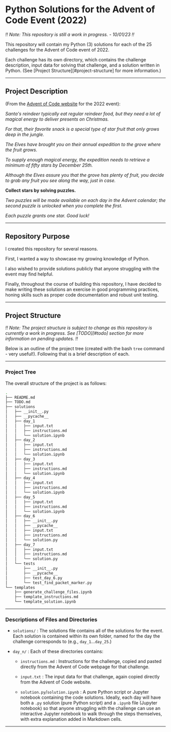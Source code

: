 # Python Solutions for the Advent of Code Event (2022)

*!! Note: This repository is still a work in progress. - 10/01/23 !!*

This repository will contain my Python (3) solutions for each of the 25 challenges for the Advent of Code event of 2022.

Each challenge has its own directory, which contains the challenge description, input data for solving that challenge, and a solution written in Python.
(See [Project Structure][#project-structure] for more information.)

---

## Project Description 

(From the [Advent of Code website](https://adventofcode.com/day/1/) for the 2022 event):

*Santa's reindeer typically eat regular reindeer food, but they need a lot of magical energy to deliver presents on Christmas.*

*For that, their favorite snack is a special type of star fruit that only grows deep in the jungle.*

*The Elves have brought you on their annual expedition to the grove where the fruit grows.*

*To supply enough magical energy, the expedition needs to retrieve a minimum of fifty stars by December 25th.*

*Although the Elves assure you that the grove has plenty of fruit, you decide to grab any fruit you see along the way, just in case.*

**Collect stars by solving puzzles.**

*Two puzzles will be made available on each day in the Advent calendar; the second puzzle is unlocked when you complete the first.*

*Each puzzle grants one star. Good luck!*

---

## Repository Purpose

I created this repository for several reasons.

First, I wanted a way to showcase my growing knowledge of Python. 

I also wished to provide solutions publicly that anyone struggling with the event may find helpful. 

Finally, throughout the course of building this repository, I have decided to make writing these solutions an exercise in good programming practices, honing skills such as proper code documentation and robust unit testing.

---

## Project Structure

*!! Note: The project structure is subject to change as this repository is currently a work in progress. See [TODO][#todo] section for more information on pending updates. !!*

Below is an outline of the project tree (created with the bash `tree` command - very useful!). Following that is a brief description of each.

---

### Project Tree

The overall structure of the project is as follows:

```sh
.
├── README.md
├── TODO.md
├── solutions
│   ├── __init__.py
│   ├── __pycache__
│   ├── day_1
│   │   ├── input.txt
│   │   ├── instructions.md
│   │   └── solution.ipynb
│   ├── day_2
│   │   ├── input.txt
│   │   ├── instructions.md
│   │   └── solution.ipynb
│   ├── day_3
│   │   ├── input.txt
│   │   ├── instructions.md
│   │   └── solution.ipynb
│   ├── day_4
│   │   ├── input.txt
│   │   ├── instructions.md
│   │   └── solution.ipynb
│   ├── day_5
│   │   ├── input.txt
│   │   ├── instructions.md
│   │   └── solution.ipynb
│   ├── day_6
│   │   ├── __init__.py
│   │   ├── __pycache__
│   │   ├── input.txt
│   │   ├── instructions.md
│   │   └── solution.py
│   ├── day_7
│   │   ├── input.txt
│   │   ├── instructions.md
│   │   └── solution.py
│   └── tests
│       ├── __init__.py
│       ├── __pycache__
│       ├── test_day_6.py
│       └── test_find_packet_marker.py
└── templates
    ├── generate_challenge_files.ipynb
    ├── template_instructions.md
    └── template_solution.ipynb
```

---

### Descriptions of Files and Directories

- `solutions/` : The solutions file contains all of the solutions for the event. Each solution is contained within its own folder, named for the day the challenge corresponds to (e.g., `day_1`...`day_25`.)

- `day_n/` : Each of these directories contains:

  - `instructions.md` : Instructions for the challenge, copied and pasted directly from the Advent of Code webpage for that challenge.

  - `input.txt` : The input data for that challenge, again copied directly from the Advent of Code website.

  - `solution.py`/`solution.ipynb` : A pure Python script or Jupyter notebook containing the code solutions. Ideally, each day will have both a `.py` solution (pure Python script) and a `.ipynb` file (Jupyter notebook) so that anyone struggling with the challenge can use an interactive Jupyter notebook to walk through the steps themselves, with extra explanation added in Markdown cells.

---
